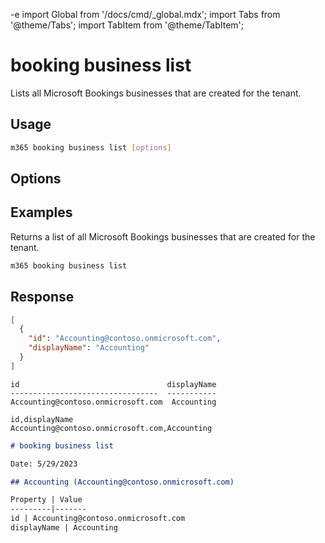 -e <!-- DISCLAIMER: All secrets, passwords, and sensitive values in this document are examples only and not real credentials. -->
import Global from '/docs/cmd/_global.mdx';
import Tabs from '@theme/Tabs';
import TabItem from '@theme/TabItem';

# booking business list

Lists all Microsoft Bookings businesses that are created for the tenant.

## Usage

```sh
m365 booking business list [options]
```

## Options

<Global />

## Examples

Returns a list of all Microsoft Bookings businesses that are created for the tenant.

```sh
m365 booking business list
```

## Response

<Tabs>
  <TabItem value="JSON">

  ```json
  [
    {
      "id": "Accounting@contoso.onmicrosoft.com",
      "displayName": "Accounting"
    }
  ]
  ```

  </TabItem>
  <TabItem value="Text">

  ```text
  id                                 displayName
  ---------------------------------  -----------
  Accounting@contoso.onmicrosoft.com  Accounting
  ```

  </TabItem>
  <TabItem value="CSV">

  ```csv
  id,displayName
  Accounting@contoso.onmicrosoft.com,Accounting
  ```

  </TabItem>
  <TabItem value="Markdown">

  ```md
  # booking business list

  Date: 5/29/2023

  ## Accounting (Accounting@contoso.onmicrosoft.com)

  Property | Value
  ---------|-------
  id | Accounting@contoso.onmicrosoft.com
  displayName | Accounting
  ```
  
  </TabItem>
</Tabs>
